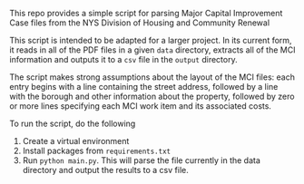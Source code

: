 This repo provides a simple script for parsing Major Capital Improvement Case files from the NYS Division of Housing and Community Renewal

This script is intended to be adapted for a larger project.  In its current form, it reads in all of the PDF files in a given `data` directory, extracts all of the MCI information and outputs it to a `csv` file in the `output` directory.

The script makes strong assumptions about the layout of the MCI files: each entry begins with a line containing the street address, followed by a line with the borough and other information about the property, followed by zero or more lines specifying each MCI work item and its associated costs.

To run the script, do the following 
1. Create a virtual environment
2. Install packages from `requirements.txt`
3. Run `python main.py`.  This will parse the file currently in the data directory and output the results to a csv file.
